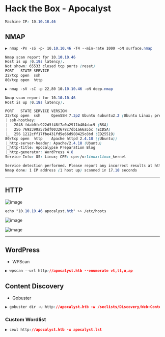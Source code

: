 # Hack the Box - Apocalyst

```CSS
Machine IP: 10.10.10.46
```

## NMAP
```CSS
▶ nmap -Pn -sS -p- 10.10.10.46 -T4 --min-rate 1000 -oN surface.nmap

Nmap scan report for 10.10.10.46
Host is up (0.19s latency).
Not shown: 65533 closed tcp ports (reset)
PORT   STATE SERVICE
22/tcp open  ssh
80/tcp open  http
```
```CSS
▶ nmap -sV -sC -p 22,80 10.10.10.46 -oN deep.nmap

Nmap scan report for 10.10.10.46
Host is up (0.18s latency).

PORT   STATE SERVICE VERSION
22/tcp open  ssh     OpenSSH 7.2p2 Ubuntu 4ubuntu2.2 (Ubuntu Linux; protocol 2.0)
| ssh-hostkey: 
|   2048 fdab0fc922d5f48f7a0a2911b404dac9 (RSA)
|   256 7692390a57bdf0032678c7db1a66a5bc (ECDSA)
|_  256 1212cff17fbe431fd5e66d908425c8bd (ED25519)
80/tcp open  http    Apache httpd 2.4.18 ((Ubuntu))
|_http-server-header: Apache/2.4.18 (Ubuntu)
|_http-title: Apocalypse Preparation Blog
|_http-generator: WordPress 4.8
Service Info: OS: Linux; CPE: cpe:/o:linux:linux_kernel

Service detection performed. Please report any incorrect results at https://nmap.org/submit/ .
Nmap done: 1 IP address (1 host up) scanned in 17.18 seconds
```

---

## HTTP
![image](https://user-images.githubusercontent.com/83878909/234799547-1b6562ae-e097-4a3a-9754-2e248dd220c4.png)

```CSS
echo "10.10.10.46 apocalyst.htb" >> /etc/hosts
```

![image](https://user-images.githubusercontent.com/83878909/234800289-380fc0b7-bc5b-4345-85f8-9bccb4587432.png)

![image](https://user-images.githubusercontent.com/83878909/234801910-0504a32c-a82c-42f7-9d3a-6bf60cd08204.png)

---

## WordPress
  - WPScan
```CSS
▶ wpscan --url http://apocalyst.htb --enumerate vt,tt,u,ap
```


## Content Discovery
  - Gobuster
```CSS
▶ gobuster dir -u http://apocalyst.htb -w /seclists/Discovery/Web-Content/directory-list-2.3-medium.txt --add-slash --threads 50 --exclude-length 157
```

### Custom Wordlist
```CSS
▶ cewl http://apocalyst.htb -w apocalyst.lst
```
